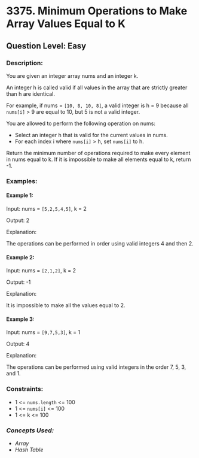 # 3375. Minimum Operations to Make Array Values Equal to K
## Question Level: Easy
### Description:
You are given an integer array nums and an integer k.

An integer h is called valid if all values in the array that are strictly greater than h are identical.

For example, if nums = `[10, 8, 10, 8]`, a valid integer is h = 9 because all `nums[i]` > 9 are equal to 10, but 5 is not a valid integer.

You are allowed to perform the following operation on nums:
- Select an integer h that is valid for the current values in nums.
- For each index i where `nums[i]` > h, set `nums[i]` to h.

Return the minimum number of operations required to make every element in nums equal to k. If it is impossible to make all elements equal to k, return -1.

### Examples:
#### Example 1:

Input: nums = `[5,2,5,4,5]`, k = 2

Output: 2

Explanation:

The operations can be performed in order using valid integers 4 and then 2.

#### Example 2:

Input: nums = `[2,1,2]`, k = 2

Output: -1

Explanation:

It is impossible to make all the values equal to 2.

#### Example 3:

Input: nums = `[9,7,5,3]`, k = 1

Output: 4

Explanation:

The operations can be performed using valid integers in the order 7, 5, 3, and 1.

### Constraints:

- 1 <= `nums.length` <= 100 
- 1 <= `nums[i]` <= 100
- 1 <= k <= 100

### <i>Concepts Used:
- Array
- Hash Table </i>
 